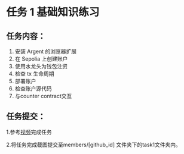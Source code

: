 # 任务 1 基础知识练习
## 任务内容：
1. 安装 Argent 的浏览器扩展
2. 在 Sepolia 上创建账户
3. 使用水龙头为钱包注资
4. 检查 tx 生命周期
5. 部署账户
6. 检查账户源代码
7. 与counter contract交互

## 任务提交：

1.参考[视频](https://openbuild.xyz/learn/challenges/2037971949/1718363510)完成任务

2.将任务完成截图提交至members/[github_id] 文件夹下的task1文件夹内。
